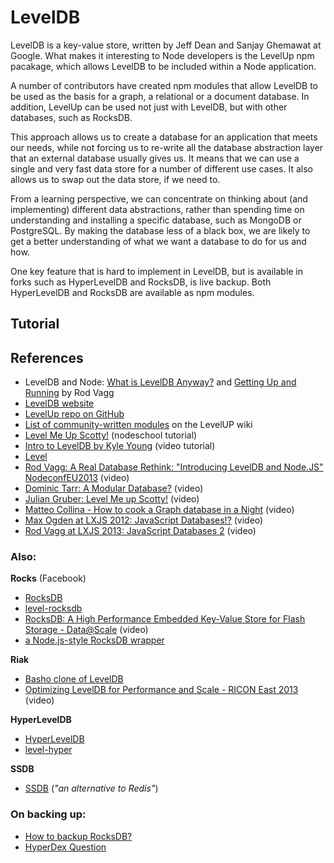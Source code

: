 # LevelDB

LevelDB is a key-value store, written by Jeff Dean and  Sanjay Ghemawat at Google. What makes it interesting to Node developers is the LevelUp npm pacakage, which allows LevelDB to be included within a Node application.

A number of contributors have created npm modules that allow LevelDB to be used as the basis for a graph, a relational or a document database. In addition, LevelUp can be used not just with LevelDB, but with other databases, such as RocksDB. 

This approach allows us to create a database for an application that meets our needs, while not forcing us to re-write all the database abstraction layer that an external database usually gives us. It means that we can use a single and very fast data store for a number of different use cases. It also allows us to swap out the data store, if we need to.

From a learning perspective, we can concentrate on thinking about (and implementing) different data abstractions, rather than spending time on understanding and installing a specific database, such as MongoDB or PostgreSQL. By making the database less of a black box, we are likely to get a better understanding of what we want a database to do for us and how.

One key feature that is hard to implement in LevelDB, but is available in forks such as HyperLevelDB and RocksDB, is live backup. Both HyperLevelDB and RocksDB are available as npm modules.

## Tutorial


## References

+ LevelDB and Node: [What is LevelDB Anyway?](http://dailyjs.com/2013/04/18/leveldb-and-node-1/) and [Getting Up and Running](http://dailyjs.com/2013/05/02/leveldb-and-node-2/) by Rod Vagg
+ [LevelDB website](http://leveldb.org/)
+ [LevelUp repo on GitHub](https://github.com/Level/levelup)
+ [List of community-written modules](https://github.com/Level/levelup/wiki/Modules) on the LevelUP wiki
+ [Level Me Up Scotty!](https://github.com/workshopper/levelmeup) (nodeschool tutorial)
+ [Intro to LevelDB by Kyle Young](https://youtu.be/sR7p_JbEip0) (video tutorial)
+ [Level](https://github.com/Level/levelup/wiki/Modules)
+ [Rod Vagg: A Real Database Rethink: "Introducing LevelDB and Node.JS" NodeconfEU2013](https://youtu.be/C-SbXvXi7Og) (video)
+ [Dominic Tarr: A Modular Database?](https://youtu.be/4_22ie--Rzs) (video)
+ [Julian Gruber: Level Me up Scotty!](https://youtu.be/41oDDTRWjIQ) (video)
+ [Matteo Collina - How to cook a Graph database in a Night](https://vimeo.com/110115775) (video)
+ [Max Ogden at LXJS 2012: JavaScript Databases!?](https://youtu.be/FDDpEBRGdew) (video)
+ [Rod Vagg  at LXJS 2013: JavaScript Databases 2](https://youtu.be/-vD33vPKcAM) (video)

### Also:

**Rocks** (Facebook)  
+ [RocksDB](http://rocksdb.org/)
+ [level-rocksdb](https://github.com/Level/level-rocksdb)
+ [RocksDB: A High Performance Embedded Key-Value Store for Flash Storage - Data@Scale](https://youtu.be/V_C-T5S-w8g) (video)
+ [a Node.js-style RocksDB wrapper](https://github.com/Level/level-rocksdb)

**Riak**  

+ [Basho clone of LevelDB](https://github.com/basho/leveldb)
+ [Optimizing LevelDB for Performance and Scale - RICON East 2013](https://youtu.be/vo88IdglU_8) (video)

**HyperLevelDB**  
+ [HyperLevelDB](https://github.com/rescrv/HyperLevelDB)
+ [level-hyper](https://github.com/Level/level-hyper)

**SSDB**  
+ [SSDB](https://github.com/ideawu/ssdb) (*"an alternative to Redis"*)

### On backing up:
+ [How to backup RocksDB?](https://github.com/facebook/rocksdb/wiki/How-to-backup-RocksDB%3F)
+ [HyperDex Question](https://github.com/Level/level-hyper/issues/1)


